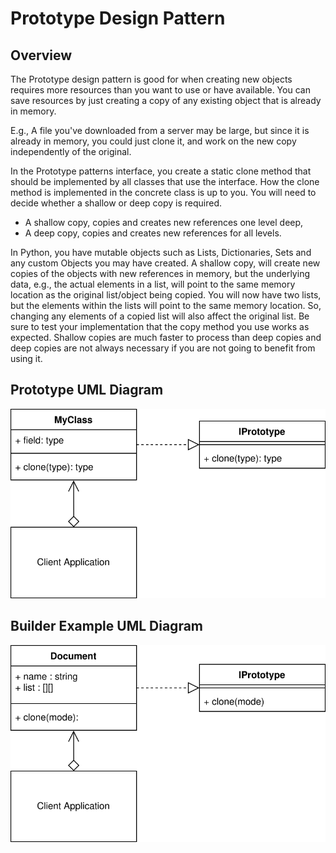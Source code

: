 # Prototype Design Pattern
## Overview 
The Prototype design pattern is good for when creating new objects requires more resources than you want to use or have available. You can save resources by just creating a copy of any existing object that is already in memory.

E.g., A file you've downloaded from a server may be large, but since it is already in memory, you could just clone it, and work on the new copy independently of the original.

In the Prototype patterns interface, you create a static clone method that should be implemented by all classes that use the interface. How the clone method is implemented in the concrete class is up to you. You will need to decide whether a shallow or deep copy is required.

- A shallow copy, copies and creates new references one level deep,
- A deep copy, copies and creates new references for all levels.

In Python, you have mutable objects such as Lists, Dictionaries, Sets and any custom Objects you may have created. A shallow copy, will create new copies of the objects with new references in memory, but the underlying data, e.g., the actual elements in a list, will point to the same memory location as the original list/object being copied. You will now have two lists, but the elements within the lists will point to the same memory location. So, changing any elements of a copied list will also affect the original list. Be sure to test your implementation that the copy method you use works as expected. Shallow copies are much faster to process than deep copies and deep copies are not always necessary if you are not going to benefit from using it.
## Prototype UML Diagram
<picture>
  <img alt="ProtoType Parttern UML Diagram" src="./UML/prototype_concept.svg">
</picture>

## Builder Example UML Diagram
<picture> 
  <img alt="ProtoType Parttern Example UML Diagram" src="./UML/prototype_example.svg">
</picture>